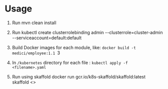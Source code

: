  # Usage
1. Run mvn clean install

2. Run kubectl create clusterrolebinding admin --clusterrole=cluster-admin --serviceaccount=default:default

3. Build Docker images for each module, like: `docker build -t medici/employee:1.1 `3

4. In `/kubernetes` directory for each file : `kubectl apply -f <filename>.yaml` 

5. Run using skaffold docker run gcr.io/k8s-skaffold/skaffold:latest skaffold <<command>> 
 